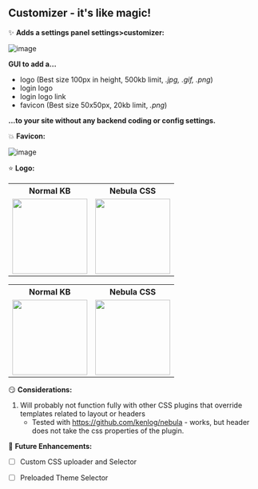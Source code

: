 Customizer - it's like magic!
----------

:sparkles:	**Adds a settings panel settings>customizer:**

![image](https://user-images.githubusercontent.com/26339368/47173862-3a266400-d2dd-11e8-8065-7d565eac1489.png)


**GUI to add a...**

* logo (Best size 100px in height, 500kb limit, *.jpg, .gif, .png*)
* login logo
* login logo link
* favicon (Best size 50x50px, 20kb limit, *.png*)

**...to your site without any backend coding or config settings.**

:boom:	**Favicon:**

![image](https://user-images.githubusercontent.com/26339368/47174055-a43f0900-d2dd-11e8-9932-430e11b74fea.png)


:star:  **Logo:**

<table>
  <tr>
    <th>Normal KB</th>
    <th>Nebula CSS</th>
  </tr>
  <tr>
    <td><img src="https://user-images.githubusercontent.com/26339368/47174135-cf295d00-d2dd-11e8-8237-493a3013e2ba.png" height="150"></td>
    <td><img src="https://user-images.githubusercontent.com/26339368/47184294-479d1780-d2f8-11e8-96f7-7ab6215a67bd.png" height="150"></td>
  </tr>
</table>

<table>
  <tr>
    <th>Normal KB</th>
    <th>Nebula CSS</th>
  </tr>
  <tr>
    <td><img src="https://user-images.githubusercontent.com/26339368/47174103-bf117d80-d2dd-11e8-972d-1e0167218e31.png" height="150"></td>
    <td><img src="https://user-images.githubusercontent.com/26339368/47184545-f4779480-d2f8-11e8-80d6-d3bd0fc1594b.png" height="150"></td>
  </tr>
</table>


:smirk:	**Considerations:**

1. Will probably not function fully with other CSS plugins that override templates related to layout or headers
   * Tested with https://github.com/kenlog/nebula - works, but header does not take the css properties of the plugin.
   

:lollipop: **Future Enhancements:**

- [ ] Custom CSS uploader and Selector
- [ ] Preloaded Theme Selector

